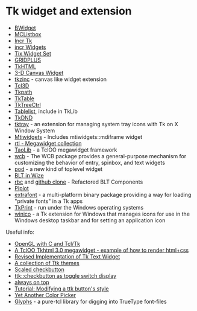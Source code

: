 Tk widget and extension
=====

* [BWidget](https://core.tcl.tk/bwidget/home)
* [MCListbox](https://core.tcl.tk/mclistbox/home)
* [Incr Tk](https://core.tcl.tk/itk)
* [incr Widgets](https://core.tcl.tk/iwidgets)
* [Tix Widget Set](http://sourceforge.net/projects/tix/)
* [GRIDPLUS](http://www.satisoft.com/tcltk/gridplus2/)
* [TkHTML](http://tkhtml.tcl.tk/)
* [3-D Canvas Widget](http://3dcanvas.tcl.tk/index.html/doc/tip/doc/index.wiki)
* [tkzinc](https://bitbucket.org/plecoanet/tkzinc) - canvas like widget extension
* [Tcl3D](http://www.tcl3d.org/)
* [Tkpath](https://bitbucket.org/andrew_shadura/tkpath)
* [TkTable](https://sourceforge.net/projects/tktable/)
* [TkTreeCtrl](http://tktreectrl.sourceforge.net/)
* [Tablelist](http://www.nemethi.de/tablelist/index.html), include in TkLib
* [TkDND](http://sourceforge.net/projects/tkdnd/)
* [tktray](https://wiki.tcl.tk/5972) - an extension for managing system tray icons with Tk on X Window System
* [Mtiwidgets](https://wiki.tcl.tk/6237) - Includes mtiwidgets::mdiframe widget
* [rtl - Megawidget collection](https://sourceforge.net/projects/gestaltitems/)
* [TaoLib](http://fossil.etoyoc.com/fossil/taolib/index) - a TclOO megawidget framework
* [wcb](http://www.nemethi.de/) - The WCB package provides a general-purpose
mechanism for customizing the behavior of entry, spinbox, and text widgets
* [pod](https://wiki.tcl.tk/19773) - a new kind of toplevel widget
* [BLT in Wize](http://pdqi.com/w/pw/pdqi/Wize/Blt)
* [rbc](https://sourceforge.net/projects/rbctoolkit) and
[github clone](https://github.com/apnadkarni/rbctoolkit) - Refactored BLT Components
* [Plplot](http://plplot.sourceforge.net/)
* [extrafont](https://wiki.tcl.tk/48903) - a multi-platform binary package providing a way
for loading "private fonts" in a Tk apps
* [TkPrint](http://pages.videotron.com/cclients/files/tkprint1.1.html) - run under the Windows
operating systems
* [winico](http://tktable.sourceforge.net/) - a Tk extension for Windows that
manages icons for use in the Windows desktop taskbar and for setting an application icon

Useful info:

* [OpenGL with C and Tcl/Tk](https://codeplea.com/opengl-with-c-and-tcl-tk)
* [A TclOO Tkhtml 3.0 megawidget - example of how to render html+css](https://wiki.tcl.tk/48458)
* [Revised Implementation of Tk Text Widget](http://scidb.sourceforge.net/tk/revised-text-widget.html)
* [A collection of Ttk themes](http://chiselapp.com/user/sgolovan/repository/ttk-themes/home)
* [Scaled checkbutton](https://wiki.tcl.tk/44212)
* [ttk::checkbutton as toggle switch display](https://wiki.tcl.tk/44059)
* [always on top](https://wiki.tcl.tk/3014)
* [Tutorial: Modifying a ttk button's style](https://wiki.tcl.tk/54685)
* [Yet Another Color Picker](https://wiki.tcl.tk/48722)
* [Glyphs](https://wiki.tcl.tk/37854) - a pure-tcl library for digging into TrueType font-files

